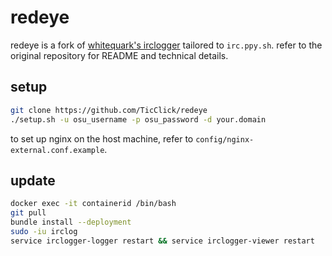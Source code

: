 # redeye

redeye is a fork of [whitequark's irclogger](https://github.com/whitequark/irclogger) tailored to `irc.ppy.sh`. refer to the original repository for README and technical details.

## setup

```sh
git clone https://github.com/TicClick/redeye
./setup.sh -u osu_username -p osu_password -d your.domain
```

to set up nginx on the host machine, refer to `config/nginx-external.conf.example`.

## update

```sh
docker exec -it containerid /bin/bash
git pull
bundle install --deployment
sudo -iu irclog
service irclogger-logger restart && service irclogger-viewer restart
```
